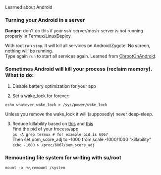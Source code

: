 Learned about Android

### Turning your Android in a server 

**Danger**: don't do this if your ssh-server/mosh-server is not running properly in Termux/LinuxDeploy. 

With root run `stop`. It will kill all services on Android/Zygote. No screen, nothing will be running.   
Type again `run` to start all services again. Learned from [ChrootOnAndroid][3].


### Sometimes Android will kill your process (reclaim memory). What to do:

1. Disable battery optimization for your app

2. Set a wake_lock for forever:   
  ```su
  echo whatever_wake_lock > /sys/power/wake_lock
  ```   
  Unless you remove the wake_lock it will (supposedly) never deep-sleep.

3. Reduce killability based on [this][1] and [this][2]  
  Find the pid of your frocess/app   
  ```ps -A grep termux # for example pid is 6067```   
  Then set oom_score_adj to -1000 from scale -1000/1000 "killability"   
  ```echo -1000 > /proc/6067/oom_score_adj```   

[1]: https://android.stackexchange.com/questions/183401/is-there-a-way-with-root-to-prevent-android-task-killer-from-killing-certain
[2]: https://askubuntu.com/questions/60672/how-do-i-use-oom-score-adj
[3]: https://wiki.debian.org/ChrootOnAndroid


### Remounting file system for writing with su/root

```mount -o rw,remount /system```
